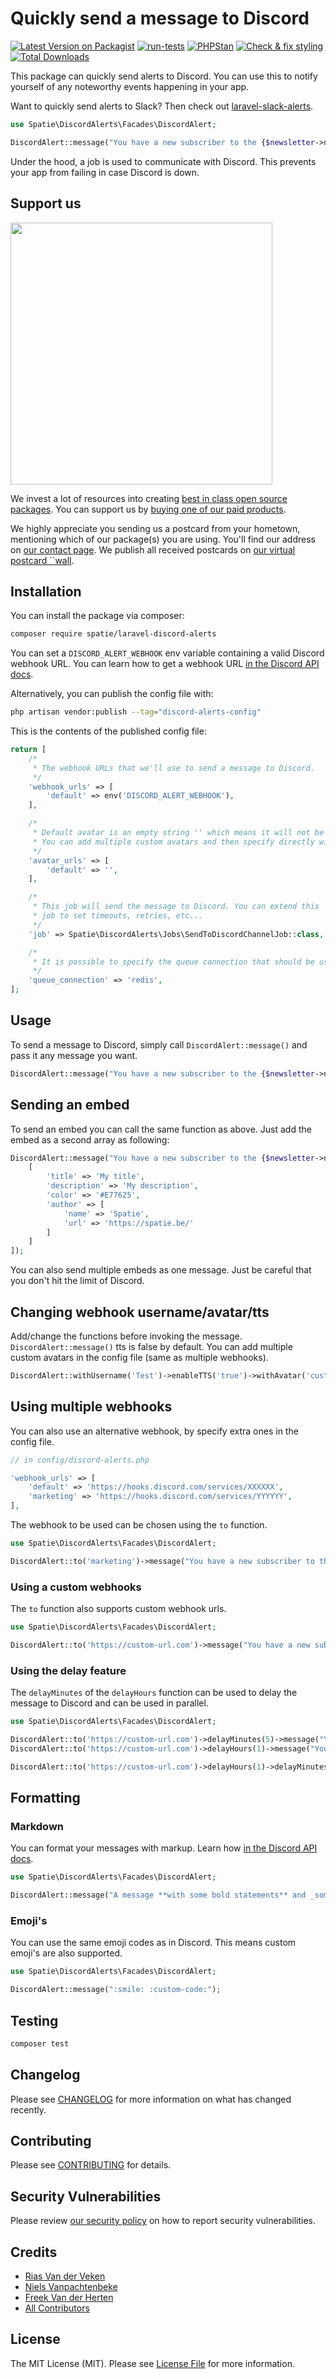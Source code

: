 # Quickly send a message to Discord

[![Latest Version on Packagist](https://img.shields.io/packagist/v/spatie/laravel-discord-alerts.svg?style=flat-square)](https://packagist.org/packages/spatie/laravel-discord-alerts)
[![run-tests](https://github.com/spatie/laravel-discord-alerts/actions/workflows/run-tests.yml/badge.svg)](https://github.com/spatie/laravel-discord-alerts/actions/workflows/run-tests.yml)
[![PHPStan](https://github.com/spatie/laravel-discord-alerts/actions/workflows/phpstan.yml/badge.svg)](https://github.com/spatie/laravel-discord-alerts/actions/workflows/phpstan.yml)
[![Check & fix styling](https://github.com/spatie/laravel-discord-alerts/actions/workflows/php-cs-fixer.yml/badge.svg)](https://github.com/spatie/laravel-discord-alerts/actions/workflows/php-cs-fixer.yml)
[![Total Downloads](https://img.shields.io/packagist/dt/spatie/laravel-discord-alerts.svg?style=flat-square)](https://packagist.org/packages/spatie/laravel-discord-alerts)

This package can quickly send alerts to Discord. You can use this to notify yourself of any noteworthy events happening in your app. 

Want to quickly send alerts to Slack? Then check out [laravel-slack-alerts](https://github.com/spatie/laravel-slack-alerts).

```php
use Spatie\DiscordAlerts\Facades\DiscordAlert;

DiscordAlert::message("You have a new subscriber to the {$newsletter->name} newsletter!");
```

Under the hood, a job is used to communicate with Discord. This prevents your app from failing in case Discord is down.

## Support us

[<img src="https://github-ads.s3.eu-central-1.amazonaws.com/laravel-discord-alerts.jpg?t=1" width="419px" />](https://spatie.be/github-ad-click/laravel-discord-alerts)

We invest a lot of resources into creating [best in class open source packages](https://spatie.be/open-source). You can support us by [buying one of our paid products](https://spatie.be/open-source/support-us).

We highly appreciate you sending us a postcard from your hometown, mentioning which of our package(s) you are using. You'll find our address on [our contact page](https://spatie.be/about-us). We publish all received postcards on [our virtual postcard ``wall](https://spatie.be/open-source/postcards).

## Installation

You can install the package via composer:

```bash
composer require spatie/laravel-discord-alerts
```

You can set a `DISCORD_ALERT_WEBHOOK` env variable containing a valid Discord webhook URL. You can learn how to get a webhook URL [in the Discord API docs](https://support.discord.com/hc/en-us/articles/228383668-Intro-to-Webhooks).


Alternatively, you can publish the config file with:

```bash
php artisan vendor:publish --tag="discord-alerts-config"
```

This is the contents of the published config file:

```php
return [
    /*
     * The webhook URLs that we'll use to send a message to Discord.
     */
    'webhook_urls' => [
        'default' => env('DISCORD_ALERT_WEBHOOK'),
    ],

    /*
     * Default avatar is an empty string '' which means it will not be included in the payload.
     * You can add multiple custom avatars and then specify directly with withAvatar()
     */
    'avatar_urls' => [
        'default' => '',
    ],

    /*
     * This job will send the message to Discord. You can extend this
     * job to set timeouts, retries, etc...
     */
    'job' => Spatie\DiscordAlerts\Jobs\SendToDiscordChannelJob::class,

    /*
     * It is possible to specify the queue connection that should be used to send the alert.
     */
    'queue_connection' => 'redis',
];

```

## Usage

To send a message to Discord, simply call `DiscordAlert::message()` and pass it any message you want.

```php
DiscordAlert::message("You have a new subscriber to the {$newsletter->name} newsletter!");
```

## Sending an embed

To send an embed you can call the same function as above. Just add the embed as a second array as following:

```php
DiscordAlert::message("You have a new subscriber to the {$newsletter->name} newsletter!", [
    [
        'title' => 'My title',
        'description' => 'My description',
        'color' => '#E77625',
        'author' => [
            'name' => 'Spatie',
            'url' => 'https://spatie.be/'
        ]    
    ]
]);
```

You can also send multiple embeds as one message. Just be careful that you don't hit the limit of Discord.

## Changing webhook username/avatar/tts

Add/change the functions before invoking the message. `DiscordAlert::message()`
tts is false by default. You can add multiple custom avatars in the config file (same as multiple webhooks).

```php
DiscordAlert::withUsername('Test')->enableTTS('true')->withAvatar('custom')->message("You have a new subscriber to the {$newsletter->name} newsletter!");
```

## Using multiple webhooks

You can also use an alternative webhook, by specify extra ones in the config file.

```php
// in config/discord-alerts.php

'webhook_urls' => [
    'default' => 'https://hooks.discord.com/services/XXXXXX',
    'marketing' => 'https://hooks.discord.com/services/YYYYYY',
],
```

The webhook to be used can be chosen using the `to` function.

```php
use Spatie\DiscordAlerts\Facades\DiscordAlert;

DiscordAlert::to('marketing')->message("You have a new subscriber to the {$newsletter->name} newsletter!");
```

### Using a custom webhooks

The `to` function also supports custom webhook urls.

```php
use Spatie\DiscordAlerts\Facades\DiscordAlert;

DiscordAlert::to('https://custom-url.com')->message("You have a new subscriber to the {$newsletter->name} newsletter!");
```

### Using the delay feature

The `delayMinutes` of the `delayHours` function can be used to delay the message to Discord and can be used in parallel.

```php
use Spatie\DiscordAlerts\Facades\DiscordAlert;

DiscordAlert::to('https://custom-url.com')->delayMinutes(5)->message("You have a new subscriber to the {$newsletter->name} newsletter!");
DiscordAlert::to('https://custom-url.com')->delayHours(1)->message("You have a new subscriber to the {$newsletter->name} newsletter!");

DiscordAlert::to('https://custom-url.com')->delayHours(1)->delayMinutes(10)->message("You have a new subscriber to the {$newsletter->name} newsletter!");
```

## Formatting

### Markdown
You can format your messages with markup. Learn how [in the Discord API docs](https://support.discord.com/hc/en-us/articles/210298617-Markdown-Text-101-Chat-Formatting-Bold-Italic-Underline-).

```php
use Spatie\DiscordAlerts\Facades\DiscordAlert;

DiscordAlert::message("A message **with some bold statements** and _some italicized text_.");
```

### Emoji's

You can use the same emoji codes as in Discord. This means custom emoji's are also supported.
```php
use Spatie\DiscordAlerts\Facades\DiscordAlert;

DiscordAlert::message(":smile: :custom-code:");
```

## Testing

```bash
composer test
```

## Changelog

Please see [CHANGELOG](CHANGELOG.md) for more information on what has changed recently.

## Contributing

Please see [CONTRIBUTING](https://github.com/spatie/.github/blob/main/CONTRIBUTING.md) for details.

## Security Vulnerabilities

Please review [our security policy](../../security/policy) on how to report security vulnerabilities.

## Credits

- [Rias Van der Veken](https://github.com/Riasvdv)
- [Niels Vanpachtenbeke](https://github.com/Nielsvanpach)
- [Freek Van der Herten](https://github.com/freekmurze)
- [All Contributors](../../contributors)

## License

The MIT License (MIT). Please see [License File](LICENSE.md) for more information.
